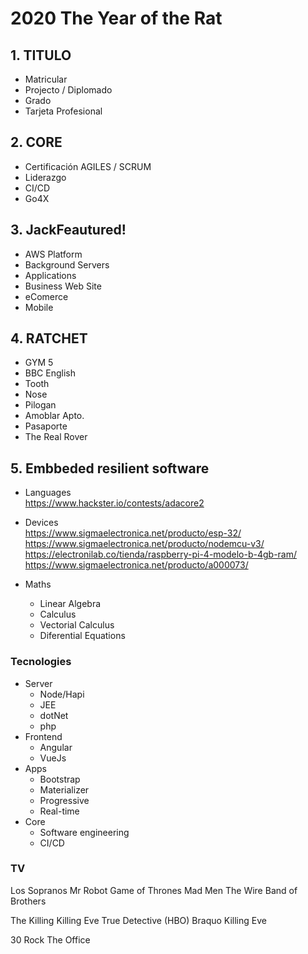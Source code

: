 # 2020 The Year of the Rat

## 1. TITULO
  * Matricular
  * Projecto / Diplomado
  * Grado
  * Tarjeta Profesional

## 2. CORE
  * Certificación AGILES / SCRUM
  * Liderazgo
  * CI/CD
  * Go4X

## 3. JackFeautured! 
  * AWS Platform
  * Background Servers
  * Applications
  * Business Web Site
  * eComerce
  * Mobile

## 4. RATCHET
  * GYM 5
  * BBC English
  * Tooth
  * Nose
  * Pilogan
  * Amoblar Apto.
  * Pasaporte
  * The Real Rover




## 5. Embbeded resilient software

* Languages  
  https://www.hackster.io/contests/adacore2  
  
* Devices  
  https://www.sigmaelectronica.net/producto/esp-32/  
  https://www.sigmaelectronica.net/producto/nodemcu-v3/  
  https://electronilab.co/tienda/raspberry-pi-4-modelo-b-4gb-ram/  
  https://www.sigmaelectronica.net/producto/a000073/  
  
* Maths
  * Linear Algebra
  * Calculus
  * Vectorial Calculus
  * Diferential Equations
  
### Tecnologies
* Server
  * Node/Hapi
  * JEE
  * dotNet
  * php
* Frontend
  * Angular
  * VueJs
* Apps
  * Bootstrap
  * Materializer
  * Progressive
  * Real-time
* Core
  * Software engineering
  * CI/CD

### TV
Los Sopranos
Mr Robot
Game of Thrones
Mad Men
The Wire
Band of Brothers

The Killing
Killing Eve
True Detective (HBO)
Braquo
Killing Eve

30 Rock
The Office
